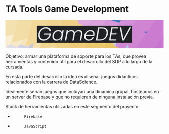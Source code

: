 # TA Tools Game Development

![GameDEV_Banner](./src_/GameDEV%20banner.png)

Objetivo: armar una plataforma de soporte para los TAs, que provea herramientas y contenido útil para el desarrollo del SUP a lo largo de la cursada.

En esta parte del desarrollo la idea es diseñar juegos didácticos relacionados con la carrera de DataScience.
 
Idealmente serían juegos que incluyan una dinámica grupal, hosteados en un server de Firebase y que no requieran de
ninguna instalación previa.

Stack de herramientas utilizadas en este segmento del proyecto:

-          Firebase
-          JavaScript

 
 
